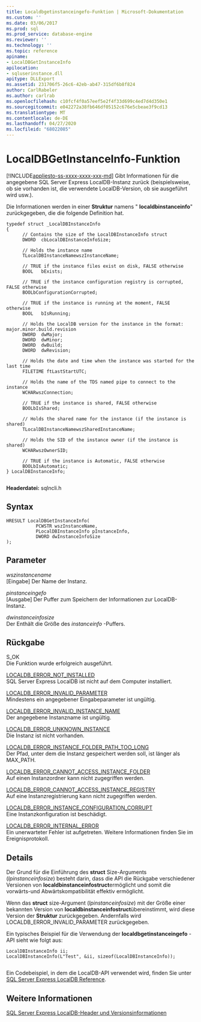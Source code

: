 ```yaml
---
title: Localdbgetinstanceingefo-Funktion | Microsoft-Dokumentation
ms.custom: ''
ms.date: 03/06/2017
ms.prod: sql
ms.prod_service: database-engine
ms.reviewer: ''
ms.technology: ''
ms.topic: reference
apiname:
- LocalDBGetInstanceInfo
apilocation:
- sqluserinstance.dll
apitype: DLLExport
ms.assetid: 231706f5-26c6-42eb-ab47-315df6b8f824
author: CarlRabeler
ms.author: carlrab
ms.openlocfilehash: c10fcf4f0a57eef5e2f4f33d699c4ed7d4d350e1
ms.sourcegitcommit: e042272a38fb646df05152c676e5cbeae3f9cd13
ms.translationtype: MT
ms.contentlocale: de-DE
ms.lasthandoff: 04/27/2020
ms.locfileid: "68022085"
---
```

# <a name="localdbgetinstanceinfo-function"></a>LocalDBGetInstanceInfo-Funktion
[!INCLUDE[appliesto-ss-xxxx-xxxx-xxx-md](../../includes/appliesto-ss-xxxx-xxxx-xxx-md.md)]
  Gibt Informationen für die angegebene SQL Server Express LocalDB-Instanz zurück (beispielsweise, ob sie vorhanden ist, die verwendete LocalDB-Version, ob sie ausgeführt wird usw.).  
  
 Die Informationen werden in einer **Struktur** namens " **localdbinstanceinfo**" zurückgegeben, die die folgende Definition hat.  
  
```  
typedef struct _LocalDBInstanceInfo  
{  
      // Contains the size of the LocalDBInstanceInfo struct  
      DWORD  cbLocalDBInstanceInfoSize;  
  
      // Holds the instance name  
      TLocalDBInstanceNamewszInstanceName;  
  
      // TRUE if the instance files exist on disk, FALSE otherwise  
      BOOL   bExists;  
  
      // TRUE if the instance configuration registry is corrupted, FALSE otherwise  
      BOOLbConfigurationCorrupted;  
  
      // TRUE if the instance is running at the moment, FALSE otherwise  
      BOOL   bIsRunning;  
  
      // Holds the LocalDB version for the instance in the format: major.minor.build.revision  
      DWORD  dwMajor;  
      DWORD  dwMinor;  
      DWORD  dwBuild;  
      DWORD  dwRevision;  
  
      // Holds the date and time when the instance was started for the last time  
      FILETIME ftLastStartUTC;  
  
      // Holds the name of the TDS named pipe to connect to the instance  
      WCHARwszConnection;  
  
      // TRUE if the instance is shared, FALSE otherwise  
      BOOLbIsShared;  
  
      // Holds the shared name for the instance (if the instance is shared)  
      TLocalDBInstanceNamewszSharedInstanceName;  
  
      // Holds the SID of the instance owner (if the instance is shared)  
      WCHARwszOwnerSID;   
  
      // TRUE if the instance is Automatic, FALSE otherwise  
      BOOLbIsAutomatic;  
} LocalDBInstanceInfo;  
  
```  
  
 **Headerdatei:** sqlncli.h  
  
## <a name="syntax"></a>Syntax  
  
```  
HRESULT LocalDBGetInstanceInfo(  
           PCWSTR wszInstanceName,  
           PLocalDBInstanceInfo pInstanceInfo,  
           DWORD dwInstanceInfoSize   
);  
```  
  
## <a name="parameters"></a>Parameter  
 *wszinstancename*  
 [Eingabe] Der Name der Instanz.  
  
 *pinstanceingefo*  
 [Ausgabe] Der Puffer zum Speichern der Informationen zur LocalDB-Instanz.  
  
 *dwinstanceinfosize*  
 Der Enthält die Größe des *instanceinfo* -Puffers.  
  
## <a name="returns"></a>Rückgabe  
 S_OK  
 Die Funktion wurde erfolgreich ausgeführt.  
  
 [LOCALDB_ERROR_NOT_INSTALLED](../../relational-databases/express-localdb-error-messages/localdb-error-not-installed.md)  
 SQL Server Express LocalDB ist nicht auf dem Computer installiert.  
  
 [LOCALDB_ERROR_INVALID_PARAMETER](../../relational-databases/express-localdb-error-messages/localdb-error-invalid-parameter.md)  
 Mindestens ein angegebener Eingabeparameter ist ungültig.  
  
 [LOCALDB_ERROR_INVALID_INSTANCE_NAME](../../relational-databases/express-localdb-error-messages/localdb-error-invalid-instance-name.md)  
 Der angegebene Instanzname ist ungültig.  
  
 [LOCALDB_ERROR_UNKNOWN_INSTANCE](../../relational-databases/express-localdb-error-messages/localdb-error-unknown-instance.md)  
 Die Instanz ist nicht vorhanden.  
  
 [LOCALDB_ERROR_INSTANCE_FOLDER_PATH_TOO_LONG](../../relational-databases/express-localdb-error-messages/localdb-error-instance-folder-path-too-long.md)  
 Der Pfad, unter dem die Instanz gespeichert werden soll, ist länger als MAX_PATH.  
  
 [LOCALDB_ERROR_CANNOT_ACCESS_INSTANCE_FOLDER](../../relational-databases/express-localdb-error-messages/localdb-error-cannot-access-instance-folder.md)  
 Auf einen Instanzordner kann nicht zugegriffen werden.  
  
 [LOCALDB_ERROR_CANNOT_ACCESS_INSTANCE_REGISTRY](../../relational-databases/express-localdb-error-messages/localdb-error-cannot-access-instance-registry.md)  
 Auf eine Instanzregistrierung kann nicht zugegriffen werden.  
  
 [LOCALDB_ERROR_INSTANCE_CONFIGURATION_CORRUPT](../../relational-databases/express-localdb-error-messages/localdb-error-instance-configuration-corrupt.md)  
 Eine Instanzkonfiguration ist beschädigt.  
  
 [LOCALDB_ERROR_INTERNAL_ERROR](../../relational-databases/express-localdb-error-messages/localdb-error-internal-error.md)  
 Ein unerwarteter Fehler ist aufgetreten. Weitere Informationen finden Sie im Ereignisprotokoll.  
  
## <a name="details"></a>Details  
 Der Grund für die Einführung des **struct** Size-Arguments (*lpinstanceinfosize*) besteht darin, dass die API die Rückgabe verschiedener Versionen von **localdbinstanceinfostruct**ermöglicht und somit die vorwärts-und Abwärtskompatibilität effektiv ermöglicht.  
  
 Wenn das **struct** size-Argument (*lpinstanceinfosize*) mit der Größe einer bekannten Version von **localdbinstanceinfostruct**übereinstimmt, wird diese Version der **Struktur** zurückgegeben. Andernfalls wird LOCALDB_ERROR_INVALID_PARAMETER zurückgegeben.  
  
 Ein typisches Beispiel für die Verwendung der **localdbgetinstanceingefo** -API sieht wie folgt aus:  
  
```  
LocalDBInstanceInfo ii;  
LocalDBInstanceInfo(L"Test", &ii, sizeof(LocalDBInstanceInfo));  
  
```  
  
 Ein Codebeispiel, in dem die LocalDB-API verwendet wird, finden Sie unter [SQL Server Express LocalDB Reference](../../relational-databases/sql-server-express-localdb-reference.md).  
  
## <a name="see-also"></a>Weitere Informationen  
 [SQL Server Express LocalDB-Header und Versionsinformationen](../../relational-databases/express-localdb-instance-apis/sql-server-express-localdb-header-and-version-information.md)  
  
  
